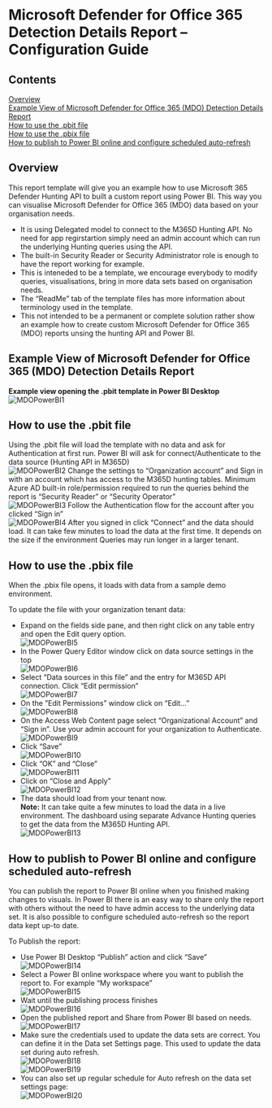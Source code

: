 # Microsoft Defender for Office 365 Detection Details Report – Configuration Guide 

## Contents

[Overview](#overview)<br/>
[Example View of Microsoft Defender for Office 365 (MDO) Detection Details Report](#example-view-of-microsoft-defender-for-office-365-mdo-detection-details-report)<br/>
[How to use the .pbit file](#how-to-use-the-pbit-file)<br/>
[How to use the .pbix file](#how-to-use-the-pbix-file)<br/>
[How to publish to Power BI online and configure scheduled auto-refresh](#how-to-publish-to-power-bi-online-and-configure-scheduled-auto-refresh)<br/>

## Overview

This report template will give you an example how to use Microsoft 365 Defender Hunting API to built a custom report using Power BI. This way you can visualise Microsoft Defender for Office 365 (MDO) data based on your organisation needs. 

* It is using Delegated model to connect to the M365D Hunting API. No need for app regirstartion simply need an admin account which can run the underlying Hunting queries using the API. 
* The built-in Security Reader or Security Administrator role is enough to have the report working for example. 
* This is inteneded to be a template, we encourage everybody to modify queries, visualisations, bring in more data sets based on organisation needs. 
* The “ReadMe” tab of the template files has more information about terminology used in the template.  
* This not intended to be a permanent or complete solution rather show an example how to create custom Microsoft Defender for Office 365 (MDO) reports unsing the hunting API and Power BI. 

## Example View of Microsoft Defender for Office 365 (MDO) Detection Details Report 

**Example view opening the .pbit template in Power BI Desktop**
![MDOPowerBI1](Media/MDOPowerBI1.png)

## How to use the .pbit file

Using the .pbit file will load the template with no data and ask for Authentication at first run.
Power BI will ask for connect/Authenticate to the data source (Hunting API in M365D) <br/> ![MDOPowerBI2](Media/MDOPowerBI2.png)
Change the settings to “Organization account” and Sign in with an account which has access to the M365D hunting tables. Minimum Azure AD built-in role/permission required to run the queries behind the report is “Security Reader” or “Security Operator” <br/> ![MDOPowerBI3](Media/MDOPowerBI3.png)
Follow the Authentication flow for the account after you clicked “Sign in” <br/> ![MDOPowerBI4](Media/MDOPowerBI4.png)
After you signed in click “Connect” and the data should load. It can take few minutes to load the data at the first time. It depends on the size if the environment Queries may run longer in a larger tenant. 

## How to use the .pbix file
When the .pbix file opens, it loads with data from a sample demo environment.

To update the file with your organization tenant data:
* Expand on the fields side pane, and then right click on any table entry and open the Edit query option. <br/> ![MDOPowerBI5](Media/MDOPowerBI5.png)
* In the Power Query Editor window click on data source settings in the top <br/> ![MDOPowerBI6](Media/MDOPowerBI6.png)
* Select “Data sources in this file” and the entry for M365D API connection. Click “Edit permission” <br/> ![MDOPowerBI7](Media/MDOPowerBI7.png)
* On the ”Edit Permissions” window click on “Edit…” <br/> ![MDOPowerBI8](Media/MDOPowerBI8.png)
* On the Access Web Content page select “Organizational Account” and “Sign in”. Use your admin account for your organization to Authenticate.<br/> ![MDOPowerBI9](Media/MDOPowerBI9.png)
* Click “Save” <br/> ![MDOPowerBI10](Media/MDOPowerBI10.png)
* Click “OK” and “Close” <br/> ![MDOPowerBI11](Media/MDOPowerBI11.png)
* Click on “Close and Apply” <br/> ![MDOPowerBI12](Media/MDOPowerBI12.png)
* The data should load from your tenant now. <br/>
**Note:** It can take quite a few minutes to load the data in a live environment. The dashboard using separate Advance Hunting queries to get the data from the M365D Hunting API. <br/> ![MDOPowerBI13](Media/MDOPowerBI13.png)

## How to publish to Power BI online and configure scheduled auto-refresh
You can publish the report to Power BI online when you finished making changes to visuals. In Power BI there is an easy way to share only the report with others without the need to have admin access to the underlying data set. It is also possible to configure scheduled auto-refresh so the report data kept up-to date.

To Publish the report:
* Use Power BI Desktop “Publish” action and click “Save” <br/> ![MDOPowerBI14](Media/MDOPowerBI14.png)
* Select a Power BI online workspace where you want to publish the report to. For example “My workspace” <br/> ![MDOPowerBI15](Media/MDOPowerBI15.png)
* Wait until the publishing process finishes <br/> ![MDOPowerBI16](Media/MDOPowerBI16.png)
* Open the published report and Share from Power BI based on needs. <br/> ![MDOPowerBI17](Media/MDOPowerBI17.png)
* Make sure the credentials used to update the data sets are correct. You can define it in the Data set Settings page. This used to update the data set during auto refresh. <br/> ![MDOPowerBI18](Media/MDOPowerBI18.png) <br/> ![MDOPowerBI19](Media/MDOPowerBI19.png)
* You can also set up regular schedule for Auto refresh on the data set settings page: <br/> ![MDOPowerBI20](Media/MDOPowerBI20.png)
